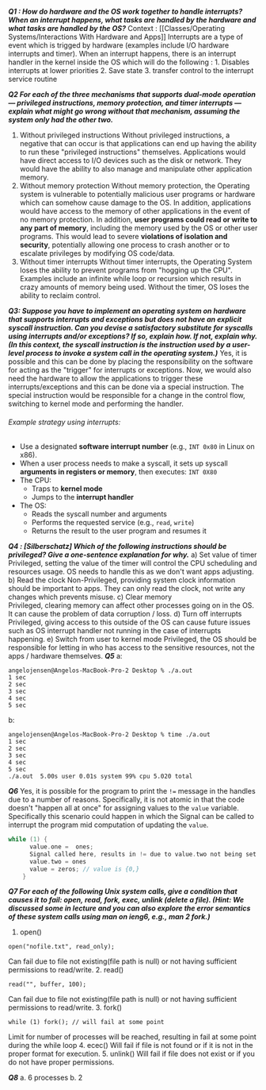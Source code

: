 ***Q1 : How do hardware and the OS work together to handle interrupts? When an interrupt happens, what tasks are handled by the hardware and what tasks are handled by the OS?***
Context : [[Classes/Operating Systems/Interactions With Hardware and Apps]]
Interrupts are a type of event which is trigged by hardware (examples include I/O hardware interrupts and timer). When an interrupt happens, there is an interrupt handler in the kernel inside the OS which will do the following :
	1. Disables interrupts at lower priorities
	2. Save state
	3. transfer control to the interrupt service routine

***Q2 For each of the three mechanisms that supports dual-mode operation — privileged instructions, memory protection, and timer interrupts — explain what might go wrong without that mechanism, assuming the system only had the other two.***
1. Without privileged instructions
	Without privileged instructions, a negative that can occur is that applications can end up having the ability to run these "privileged instructions" themselves. Applications would have direct access to I/O devices such as the disk or network. They would have the ability to also manage and manipulate other application memory.
2. Without memory protection
	Without memory protection, the Operating system is vulnerable to potentially malicious user programs or hardware which can somehow cause damage to the OS. In addition, applications would have access to the memory of other applications in the event of no memory protection.
	In addition, **user programs could read or write to any part of memory**, including the memory used by the OS or other user programs. This would lead to severe **violations of isolation and security**, potentially allowing one process to crash another or to escalate privileges by modifying OS code/data.
3. Without timer interrupts
	Without timer interrupts, the Operating System loses the ability to prevent programs from "hogging up the CPU". Examples include an infinite while loop or recursion which results in crazy amounts of memory being used.  Without the timer, OS loses the ability to reclaim control.

***Q3: Suppose you have to implement an operating system on hardware that supports interrupts and exceptions but does not have an explicit syscall instruction. Can you devise a satisfactory substitute for syscalls using interrupts and/or exceptions? If so, explain how. If not, explain why. (In this context, the syscall instruction is the instruction used by a user-level process to invoke a system call in the operating system.)***
Yes, it is possible and this can be done by placing the responsibility on the software for acting as the "trigger" for interrupts or exceptions. Now, we would also need the hardware to allow the applications to trigger these interrupts/exceptions and this can be done via a special instruction. The special instruction would be responsible for a change in the control flow, switching to kernel mode and performing the handler.
###### Example strategy using interrupts:
- Use a designated **software interrupt number** (e.g., `INT 0x80` in Linux on x86).
- When a user process needs to make a syscall, it sets up syscall **arguments in registers or memory**, then executes:
	  `INT 0X80`
- The CPU:
    - Traps to **kernel mode**
    - Jumps to the **interrupt handler**
- The OS:
    - Reads the syscall number and arguments
    - Performs the requested service (e.g., `read`, `write`)
    - Returns the result to the user program and resumes it

***Q4 : [Silberschatz] Which of the following instructions should be privileged? Give a one-sentence explanation for why.***
    a) Set value of timer  
	    Privileged, setting the value of the timer will control the CPU scheduling and resources usage. OS needs to handle this as we don't want apps adjusting.
    b) Read the clock 
			Non-Privileged, providing system clock information should be important to apps. They can only read the clock, not write any changes which prevents misuse.
    c) Clear memory  
		    Privileged, clearing memory can affect other processes going on in the OS. It can cause the problem of data corruption / loss.
    d) Turn off interrupts  
		    Privileged, giving access to this outside of the OS can cause future issues such as OS interrupt handler not running in the case of interrupts happening.
    e) Switch from user to kernel mode
			 Privileged, the OS should be responsible for letting in who has access to the sensitive resources, not the apps / hardware themselves.
***Q5***
a:
```
angelojensen@Angelos-MacBook-Pro-2 Desktop % ./a.out
1 sec
2 sec
3 sec
4 sec
5 sec
```

b:
```
angelojensen@Angelos-MacBook-Pro-2 Desktop % time ./a.out
1 sec
2 sec
3 sec
4 sec
5 sec
./a.out  5.00s user 0.01s system 99% cpu 5.020 total
```

***Q6***
Yes, it is possible for the program to print the `!=` message in the handles due to a number of reasons.
Specifically, it is not atomic in that the code doesn't "happen all at once" for assigning values to the `value` variable. Specifically this scenario could happen in which the Signal can be called to interrupt the program mid computation of updating the `value`.

```c
while (1) {
      value.one =  ones;
      Signal called here, results in != due to value.two not being set yet
      value.two = ones
      value = zeros; // value is {0,}
    }
```


***Q7
For each of the following Unix system calls, give a condition that causes it to fail: open, read, fork, exec, unlink (delete a file). (Hint: We discussed some in lecture and you can also explore the error semantics of these system calls using man on ieng6, e.g., man 2 fork.)***
1. open()
```
open("nofile.txt", read_only);
```
Can fail due to file not existing(file path is null) or not having sufficient permissions to read/write.
2. read()
```
read("", buffer, 100);
```
Can fail due to file not existing(file path is null) or not having sufficient permissions to read/write.
3. fork()
```
while (1) fork(); // will fail at some point
```

Limit for number of processes will be reached, resulting in fail at some point during the while loop
4. ecec()
	Will fail if file is not found or if it is not in the proper format for execution.
5. unlink()
	 Will fail if file does not exist or if you do not have proper permissions.

***Q8***
a. 6 processes
b. 2 